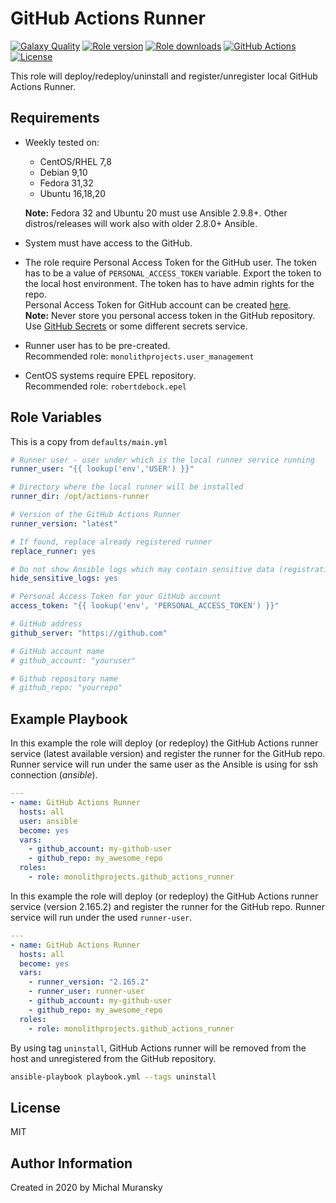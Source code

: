 # GitHub Actions Runner

[![Galaxy Quality](https://img.shields.io/ansible/quality/47375?style=flat&logo=ansible)](https://galaxy.ansible.com/monolithprojects/github_actions_runner)
[![Role version](https://img.shields.io/github/v/release/MonolithProjects/ansible-github_actions_runner)](https://galaxy.ansible.com/monolithprojects/github_actions_runner)
[![Role downloads](https://img.shields.io/ansible/role/d/47375)](https://galaxy.ansible.com/monolithprojects/github_actions_runner)
[![GitHub Actions](https://github.com/MonolithProjects/ansible-github_actions_runner/workflows/molecule%20test/badge.svg?branch=master)](https://github.com/MonolithProjects/ansible-github_actions_runner/actions)
[![License](https://img.shields.io/github/license/MonolithProjects/ansible-github_actions_runner)](https://github.com/MonolithProjects/ansible-github_actions_runner/blob/master/LICENSE)

This role will deploy/redeploy/uninstall and register/unregister local GitHub Actions Runner.

## Requirements

* Weekly tested on:
  * CentOS/RHEL 7,8
  * Debian 9,10
  * Fedora 31,32
  * Ubuntu 16,18,20

  **Note:** Fedora 32 and Ubuntu 20 must use Ansible 2.9.8+. Other distros/releases will work also with older 2.8.0+ Ansible.

* System must have access to the GitHub.

* The role require Personal Access Token for the GitHub user. The token has to be a value of `PERSONAL_ACCESS_TOKEN` variable.
Export the token to the local host environment. The token has to have admin rights for the repo.  
Personal Access Token for GitHub account can be created [here](https://github.com/settings/tokens).  
**Note:** Never store you personal access token in the GitHub repository. Use [GitHub Secrets](https://help.github.com/en/actions/configuring-and-managing-workflows/creating-and-storing-encrypted-secrets) or some different secrets service.

* Runner user has to be pre-created.  
  Recommended role: `monolithprojects.user_management`

* CentOS systems require EPEL repository.  
  Recommended role: `robertdebock.epel`

## Role Variables

This is a copy from `defaults/main.yml`

```yaml
# Runner user - user under which is the local runner service running
runner_user: "{{ lookup('env','USER') }}"

# Directory where the local runner will be installed
runner_dir: /opt/actions-runner

# Version of the GitHub Actions Runner
runner_version: "latest"

# If found, replace already registered runner
replace_runner: yes

# Do not show Ansible logs which may contain sensitive data (registration token)
hide_sensitive_logs: yes

# Personal Access Token for your GitHub account
access_token: "{{ lookup('env', 'PERSONAL_ACCESS_TOKEN') }}"

# GitHub address
github_server: "https://github.com"

# GitHub account name
# github_account: "youruser"

# Github repository name
# github_repo: "yourrepo"
```

## Example Playbook

In this example the role will deploy (or redeploy) the GitHub Actions runner service (latest available version) and register the runner for the GitHub repo.
Runner service will run under the same user as the Ansible is using for ssh connection (*ansible*).

```yaml
---
- name: GitHub Actions Runner
  hosts: all
  user: ansible
  become: yes
  vars:
    - github_account: my-github-user
    - github_repo: my_awesome_repo
  roles:
    - role: monolithprojects.github_actions_runner
```

In this example the role will deploy (or redeploy) the GitHub Actions runner service (version 2.165.2) and register the runner for the GitHub repo. Runner service will run under the used `runner-user`.

```yaml
---
- name: GitHub Actions Runner
  hosts: all
  become: yes
  vars:
    - runner_version: "2.165.2"
    - runner_user: runner-user
    - github_account: my-github-user
    - github_repo: my_awesome_repo
  roles:
    - role: monolithprojects.github_actions_runner
```

By using tag `uninstall`, GitHub Actions runner will be removed from the host and unregistered from the GitHub repository.

```bash
ansible-playbook playbook.yml --tags uninstall
```

License
-------

MIT

Author Information
------------------

Created in 2020 by Michal Muransky
